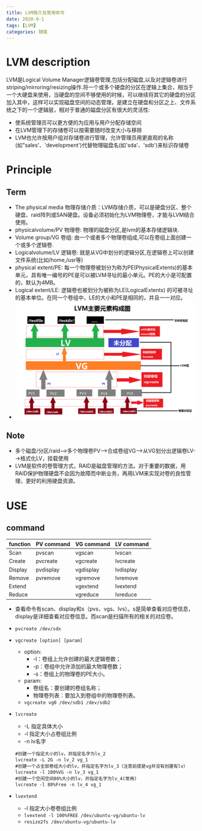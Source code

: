 ```yaml
---
title: LVM简介及常用命令
date: 2020-9-1
tags: [LVM]
categories: 随笔
---
```


# LVM description
LVM是Logical Volume Manager逻辑卷管理,包括分配磁盘,以及对逻辑卷进行striping/mirroring/resizing操作.将一个或多个硬盘的分区在逻辑上集合，相当于一个大硬盘来使用，当硬盘的空间不够使用的时候，可以继续将其它的硬盘的分区加入其中，这样可以实现磁盘空间的动态管理，是建立在硬盘和分区之上、文件系统之下的一个逻辑层，相对于普通的磁盘分区有很大的灵活性:

- 使系统管理员可以更方便的为应用与用户分配存储空间
- 在LVM管理下的存储卷可以按需要随时改变大小与移除
-  LVM也允许按用户组对存储卷进行管理，允许管理员用更直观的名称(如"sales'、'development')代替物理磁盘名(如'sda'、'sdb')来标识存储卷

# Principle
## Term
- The physical media 物理存储介质：LVM存储介质，可以是硬盘分区、整个硬盘、raid阵列或SAN硬盘。设备必须初始化为LVM物理卷，才能与LVM结合使用。
- physicalvolume/PV 物理卷: 物理的磁盘分区,是lvm的基本存储逻辑块.
- Volume group/VG 卷组: 由一个或者多个物理卷组成,可以在卷组上面创建一个或多个逻辑卷.
- Logicalvolume/LV 逻辑卷: 就是从VG中划分的逻辑分区,在逻辑卷上可以创建文件系统(比如/home,/usr等)
- physical extent/PE: 每一个物理卷被划分为称为PE(PhysicalExtents)的基本单元，具有唯一编号的PE是可以被LVM寻址的最小单元。PE的大小是可配置的，默认为4MB。
- Logical extent/LE: 逻辑卷也被划分为被称为LE(LogicalExtents) 的可被寻址的基本单位。在同一个卷组中，LE的大小和PE是相同的，并且一一对应。
- ![](./LVM/lvm_structure.png)
## Note
- 多个磁盘/分区/raid-->多个物理卷PV-->合成卷组VG-->从VG划分出逻辑卷LV-->格式化LV，挂载使用
- LVM是软件的卷管理方式，RAID是磁盘管理的方法。对于重要的数据，用RAID保护物理硬盘不会因为故障而中断业务，再用LVM来实现对卷的良性管理，更好的利用硬盘资源。

# USE
## command
|function|PV command|VG command|LV command|
|-|-|-|-|
|Scan|pvscan|vgscan|lvscan|
|Create|pvcreate|vgcreate|lvcreate|
|Display|pvdisplay|vgdisplay|lvdisplay|
|Remove|pvremove|vgremove|lvremove|
|Extend||vgextend|lvextend|
|Reduce||vgreduce|lvreduce|
- 查看命令有scan、display和s（pvs、vgs、lvs）。s是简单查看对应卷信息，display是详细查看对应卷信息。而scan是扫描所有的相关的对应卷。

- `pvcreate /dev/sdx`
- `vgcreate [option] [param]`
    - option: 
        - -l：卷组上允许创建的最大逻辑卷数；
        - -p：卷组中允许添加的最大物理卷数；
        - -s：卷组上的物理卷的PE大小。
    - param:
        - 卷组名：要创建的卷组名称；
        - 物理卷列表：要加入到卷组中的物理卷列表。
    - `vgcreate vg0 /dev/sdb1 /dev/sdb2  `
- `lvcreate`
    - -L 指定具体大小
    - -l 指定大小占卷组比例
    - -n lv名字
    ```shell
    #创建一个指定大小的lv，并指定名字为lv_2
    lvcreate -L 2G -n lv_2 vg_1
    #创建一个占全部卷组大小的lv，并指定名字为lv_3（注意前提是vg并没有创建有lv）
    lvcreate -l 100%VG -n lv_3 vg_1
    #创建一个空闲空间80%大小的lv，并指定名字为lv_4(常用)
    lvcreate -l 80%Free -n lv_4 vg_1
    ```
- `lvextend`
    - -l 指定大小卷卷组比例
    - `lvextend -l 100%FREE /dev/ubuntu-vg/ubuntu-lv`
    - `resize2fs /dev/ubuntu-vg/ubuntu-lv`